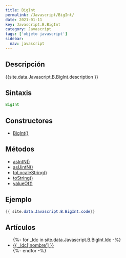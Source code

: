 ```yaml
---
title: BigInt
permalink: /Javascript/BigInt/
date: 2021-01-11
key: Javascript.B.BigInt
category: Javascript
tags: ['objeto javascript']
sidebar: 
  nav: javascript
---
```


## Descripción
{{site.data.Javascript.B.BigInt.description }}

## Sintaxis
~~~javascript
BigInt
~~~

## Constructores
* [BigInt()](/Javascript/BigInt/BigInt/)

## Métodos
* [asIntN()](/Javascript/BigInt/asIntN)
* [asUintN()](/Javascript/BigInt/asUintN)
* [toLocaleString()](/Javascript/BigInt/toLocaleString)
* [toString()](/Javascript/BigInt/toString)
* [valueOf()](/Javascript/BigInt/valueOf)

## Ejemplo
~~~java
{{ site.data.Javascript.B.BigInt.code}}
~~~

## Artículos
<ul>
{%- for _ldc in site.data.Javascript.B.BigInt.ldc -%}
   <li>
       <a href="{{_ldc['url'] }}">{{ _ldc['nombre'] }}</a>
   </li>
{%- endfor -%}
</ul>
